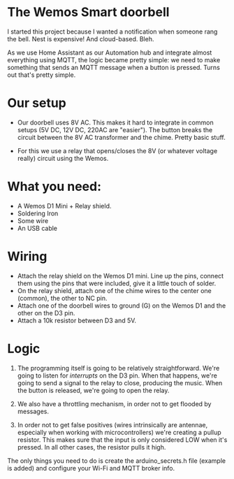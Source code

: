 # The Wemos Smart doorbell



I started this project because I wanted a notification when someone rang the bell. Nest is expensive! And cloud-based. Bleh.

As we use Home Assistant as our Automation hub and integrate almost everything using MQTT, the logic became pretty simple: we need to make something that sends an MQTT message when a button is pressed. Turns out that's pretty simple.

# Our setup

  - Our doorbell uses 8V AC. This makes it hard to integrate in common setups (5V DC, 12V DC, 220AC are "easier"). The button breaks the circuit between the 8V AC transformer and the chime. Pretty basic stuff.

  - For this we use a relay that opens/closes the 8V (or whatever voltage really) circuit using the Wemos.


# What you need:
- A Wemos D1 Mini + Relay shield.
- Soldering Iron
- Some wire
- An USB cable


# Wiring

- Attach the relay shield on the Wemos D1 mini.
Line up the pins, connect them using the pins that were included, give it a little touch of solder.
- On the relay shield, attach one of the chime wires to the center one (common), the other to NC pin.
- Attach one of the doorbell wires to ground (G) on the Wemos D1 and the other on the D3 pin.
- Attach a 10k resistor between D3 and 5V.

# Logic

1. The programming itself is going to be relatively straightforward. 
We're going to listen for *interrupts* on the D3 pin. When that happens, we're going to send a signal to the relay to close, producing the music.
When the button is released, we're going to open the relay.

2. We also have a throttling mechanism, in order not to get flooded by messages.

3. In order not to get false positives (wires intrinsically are antennae, especially when working with microcontrollers) we're creating a pullup resistor. This makes sure that the input is only considered LOW when it's pressed. In all other cases, the resistor pulls it high.

The only things you need to do is create the arduino_secrets.h file (example is added) and configure your Wi-Fi and MQTT broker info.

